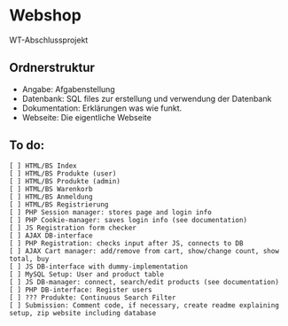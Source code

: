 # Webshop
WT-Abschlussprojekt

## Ordnerstruktur
* Angabe: Afgabenstellung
* Datenbank: SQL files zur erstellung und verwendung der Datenbank
* Dokumentation: Erklärungen was wie funkt.
* Webseite: Die eigentliche Webseite


## To do:
	[ ] HTML/BS Index
	[ ] HTML/BS Produkte (user)
	[ ] HTML/BS Produkte (admin)
	[ ] HTML/BS Warenkorb
	[ ] HTML/BS Anmeldung
	[ ] HTML/BS Registrierung
	[ ] PHP Session manager: stores page and login info
	[ ] PHP Cookie-manager: saves login info (see documentation)
	[ ] JS Registration form checker
	[ ] AJAX DB-interface
	[ ] PHP Registration: checks input after JS, connects to DB
	[ ] AJAX Cart manager: add/remove from cart, show/change count, show total, buy
	[ ] JS DB-interface with dummy-implementation
	[ ] MySQL Setup: User and product table
	[ ] JS DB-manager: connect, search/edit products (see documentation)
	[ ] PHP DB-interface: Register users
	[ ] ??? Produkte: Continuous Search Filter
	[ ] Submission: Comment code, if necessary, create readme explaining setup, zip website including database
	
	
	
	